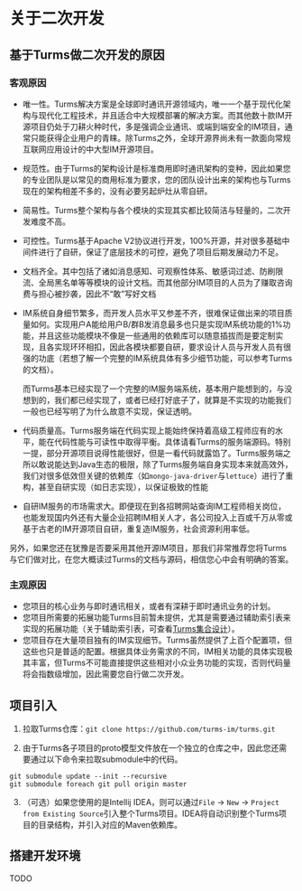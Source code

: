 # 关于二次开发

## 基于Turms做二次开发的原因

### 客观原因

   * 唯一性。Turms解决方案是全球即时通讯开源领域内，唯一一个基于现代化架构与现代化工程技术，并且适合中大规模部署的解决方案。而其他数十款IM开源项目仍处于刀耕火种时代，多是强调企业通讯、或端到端安全的IM项目，通常只能获得企业用户的青睐。除Turms之外，全球开源界尚未有一款面向常规互联网应用设计的中大型IM开源项目。

   * 规范性。由于Turms的架构设计是标准商用即时通讯架构的变种，因此如果您的专业团队是以常见的商用标准为要求，您的团队设计出来的架构也与Turms现在的架构相差不多的，没有必要另起炉灶从零自研。

   * 简易性。Turms整个架构与各个模块的实现其实都比较简洁与轻量的，二次开发难度不高。

   * 可控性。Turms基于Apache V2协议进行开发，100%开源，并对很多基础中间件进行了自研，保证了底层技术的可控，避免了项目后期发展动力不足。

   * 文档齐全。其中包括了诸如消息感知、可观察性体系、敏感词过滤、防刷限流、全局黑名单等等模块的设计文档。而其他部分IM项目的人员为了赚取咨询费与担心被抄袭，因此不“敢”写好文档

   * IM系统自身细节繁多，而开发人员水平又参差不齐，很难保证做出来的项目质量如何。实现用户A能给用户B/群B发消息最多也只是实现IM系统功能的1%功能，并且这些功能模块不像是一些通用的依赖库可以随意插拔而是要定制实现，且各实现环环相扣，因此各模块都要自研，要求设计人员与开发人员有很强的功底（若想了解一个完整的IM系统具体有多少细节功能，可以参考Turms的文档）。

     而Turms基本已经实现了一个完整的IM服务端系统，基本用户能想到的，与没想到的，我们都已经实现了，或者已经打好底子了，就算是不实现的功能我们一般也已经写明了为什么故意不实现，保证透明。

   * 代码质量高。Turms服务端在代码实现上能始终保持着高级工程师应有的水平，能在代码性能与可读性中取得平衡。具体请看Turms的服务端源码。特别一提，部分开源项目说得性能很好，但是一看代码就露馅了。Turms服务端之所以敢说能达到Java生态的极限，除了Turms服务端自身实现本来就高效外，我们对很多低效但关键的依赖库（如`mongo-java-driver`与`lettuce`）进行了重构，甚至自研实现（如日志实现），以保证极致的性能

   * 自研IM服务的市场需求大。即便现在到各招聘网站查询IM工程师相关岗位，也能发现国内外还有大量企业招聘IM相关人才，各公司投入上百或千万从零或基于古老的IM开源项目自研，重复造IM服务，社会资源利用率低。

另外，如果您还在犹豫是否要采用其他开源IM项目，那我们非常推荐您将Turms与它们做对比，在您大概读过Turms的文档与源码，相信您心中会有明确的答案。

### 主观原因

   * 您项目的核心业务与即时通讯相关，或者有深耕于即时通讯业务的计划。
   * 您项目所需要的拓展功能Turms目前暂未提供，尤其是需要通过辅助索引表来实现的拓展功能（关于辅助索引表，可查看[Turms集合设计](https://turms-im.github.io/docs/for-developers/schema.html)）。
   * 您项目存在大量项目独有的IM实现细节。Turms虽然提供了上百个配置项，但这些也只是普适的配置。根据具体业务需求的不同，IM相关功能的具体实现极其丰富，但Turms不可能直接提供这些相对小众业务功能的实现，否则代码量将会指数级增加，因此需要您自行做二次开发。

## 项目引入

1. 拉取Turms仓库：`git clone https://github.com/turms-im/turms.git`

2. 由于Turms各子项目的proto模型文件放在一个独立的仓库之中，因此您还需要通过以下命令来拉取submodule中的代码。

```
git submodule update --init --recursive
git submodule foreach git pull origin master
```

3. （可选）如果您使用的是Intellij IDEA，则可以通过`File` -> `New` -> `Project from Existing Source`引入整个Turms项目。IDEA将自动识别整个Turms项目的目录结构，并引入对应的Maven依赖库。

## 搭建开发环境

TODO